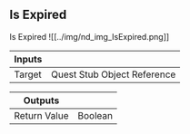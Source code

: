 ## Is Expired
Is Expired
![[../img/nd_img_IsExpired.png]]

|Inputs||
|--|--|
| Target | Quest Stub Object Reference |

|Outputs||
|--|--|
| Return Value | Boolean |
